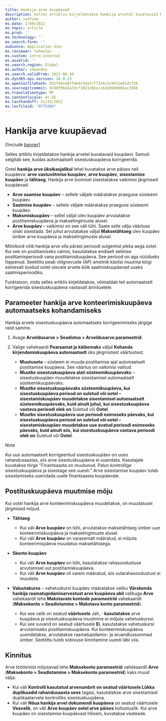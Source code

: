 ```yaml
---
title: Hankija arve kuupäevad
description: Selles artiklis kirjeldatakse hankija arvetel kuvatavaid kuupäevi. Samuti selgitab see, kuidas automaatselt sisestuskuupäeva korrigeerida.
author: sunfzam
ms.date: 2/09/2022
ms.topic: article
ms.prod: ''
ms.technology: ''
ms.search.form: ''
audience: Application User
ms.reviewer: twheeloc
ms.custom: intro-internal
ms.assetid: ''
ms.search.region: Global
ms.author: shpandey
ms.search.validFrom: 2021-08-30
ms.dyn365.ops.version: 10.0.23
ms.openlocfilehash: 022fd0ce07fbb4c54afcf7334c1c9411e01dcf26
ms.sourcegitcommit: 9740f9b41a7dcf1821c6baccb2e05b9865ac2966
ms.translationtype: MT
ms.contentlocale: et-EE
ms.lasthandoff: 11/15/2022
ms.locfileid: "9775264"
---
```

# <a name="vendor-invoice-dates"></a>Hankija arve kuupäevad

[!include [banner](../includes/banner.md)]

Selles artiklis kirjeldatakse hankija arvetel kuvatavaid kuupäevi. Samuti selgitab see, kuidas automaatselt sisestuskuupäeva korrigeerida.

Ootel **hankija arve üksikasjalikul** lehel kuvatakse arve päises neli kuupäeva: **arve vastuvõtmise kuupäev**, **arve kuupäev**, **sisestamise kuupäev** ja **tähtaeg**. Hankija arve loomisel sisestatakse vaikimisi järgmised kuupäevad.

- **Arve saamise kuupäev** – sellele väljale määratakse praegune süsteemi kuupäev.
- **Saatmise kuupäev** – sellele väljale määratakse praegune süsteemi kuupäev. 
- **Maksmiskuupäev** – sellel väljal olev kuupäev arvutatakse postitamiskuupäeva ja maksetingimuste alusel.
- **Arve kuupäev** – vaikimisi on see väli tühi. Saate selle välja väärtuse siiski sisestada. Sel juhul arvutatakse väljal **Maksetähtaeg** olev kuupäev ümber arve kuupäeva ja maksetingimuste alusel.

Mõnikord võib hankija arve olla pärast perioodi sulgemist pikka aega ootel. Kui see on postitamiseks valmis, kasutatakse endiselt eelmise postitamisperioodi vana postitamiskuupäeva. See periood on aga nüüdseks lõppenud. Seetõttu peab võlgnevuste (AP) ametnik käsitsi muutma kõigi eelnevalt loodud ootel olevate arvete kõik saatmiskuupäevad uueks saatmisperioodiks.

Funktsioon, mida selles artiklis kirjeldatakse, võimaldab teil automaatselt korrigeerida sisestuskuupäeva vastavalt ärinõuetele.

## <a name="parameter-for-automatically-adjusting-the-vendor-invoice-posting-date"></a>Parameeter hankija arve konteerimiskuupäeva automaatseks kohandamiseks

Hankija arvete sisestuskuupäeva automaatseks korrigeerimiseks järgige neid samme.

1.  Avage **Arveldusarve \> Seadistus \> Arveldusarve parameetrid**.
2.  Valige vahekaardi **Pearaamat ja käibemaks** väljal **Kohanda kirjendamiskuupäeva automaatselt** üks järgmistest väärtustest.

    - **Muutuseta** – süsteem ei muuda postitamise ajal automaatselt postitamise kuupäeva. See väärtus on vaikimisi valitud.
    - **Muutke sisestuskuupäeva alati süsteemikuupäevaks** – sisestuskuupäev muudetakse sisestamisel automaatselt süsteemikuupäevaks.
    - **Muutke sisestuskuupäevaks süsteemikuupäeva, kui sisestuskuupäeva periood on suletud või ootel – sisestamiskuupäev muudetakse sisestamisel automaatselt süsteemikuupäevaks, kuid ainult juhul,** **kui sisestuskuupäeva vastava perioodi olek on** Suletud või **Ootel**.
    - **Muutke sisestuskuupäeva uue perioodi esimeseks päevaks, kui sisestuskuupäeva periood on suletud või ootel – sisestamiskuupäev muudetakse uue avatud perioodi esimeseks päevaks, kuid ainult siis,** **kui sisestuskuupäeva vastava perioodi olek on** Suletud või **Ootel**.

> [!NOTE]
> Kui uus automaatselt korrigeeritud sisestuskuupäev on uues rahandusaastas, siis arve sisestuskuupäeva ei uuendata. Kasutajale kuvatakse tõrge "Finantsaasta on muutunud. Palun kontrollige sisestuskuupäeva ja sisestage see uuesti." Arve sisestamise kuupäev tuleb sisestamiseks uuendada uuele finantsaasta kuupäevale.

## <a name="impact-of-posting-date-changes"></a>Postituskuupäeva muutmise mõju

Kui ootel hankija arve konteerimiskuupäeva muudetakse, on muudatusel järgmised mõjud.

- **Tähtaeg**

    - Kui väli **Arve kuupäev** on tühi, arvutatakse maksetähtaeg ümber uue konteerimiskuupäeva ja maksetingimuste alusel.
    - Kui väli **Arve kuupäev** on varasemalt määratud, ei mõjuta konteerimispäeva muudatus maksetähtaega.

- **Skonto kuupäev**

    - Kui väli **Arve kuupäev** on tühi, kasutatakse rahasoodustuse arvutamisel uut postitamiskuupäeva.
    - Kui väli **Arve kuupäev** oli varem määratud, siis sularahasoodustust ei muudeta.

- **Valuutakurss** – vahetuskursi kuupäev määratakse valiku **Värskenda hankija raamatupidamisarvestust arve kuupäeva abil** valikuga **Arve** vahekaardil lehe **Makstavate kontode parameetrid** vahekaardil (**Maksekonto \> Seadistamine \> Makstava konto parameetrid**).

    - Kui see valik on seatud **väärtusele** Jah, **·** **kasutatakse** arve kuupäeva ja sisestuskuupäeva muutmine ei mõjuta vahetuskurssi.
    - Kui see suvand on seatud väärtusele **Ei**, kasutatakse vahetuskursi arvutamiseks postitamiskuupäeva. Kui konteerimiskuupäeva uuendatakse, arvutatakse raamatupidamis- ja aruandlussummad ümber. Seetõttu tuleb sobivuse kinnitamine uuesti läbi viia.

## <a name="validation"></a>Kinnitus

Arve töötlemist mõjutavad lehe **Maksekonto parameetrid** vahekaardil **Arve** (**Maksekonto \> Seadistamine \> Maksekonto parameetrid**) kaks muud välja:

- Kui väli **Kontrolli kasutatud arvenumbrit** **on seatud väärtusele Lükka duplikaadid rahandusaasta sees** tagasi, kasutatakse arve sisestamisel duplikaatarvete kontrolliks sisestuskuupäeva.
- Kui väli **Nõua hankija arvel dokumendi kuupäeva** on seatud väärtusele **Veavalik**, on väli **Arve kuupäev ootel arve päises** kohustuslik. Kui arve kuupäev on sisestamise kuupäevast hilisem, kuvatakse veateade.
